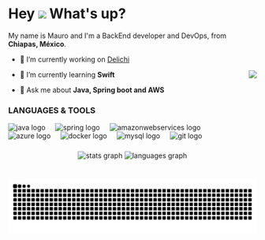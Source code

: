 <h1> Hey <img src="https://emojis.slackmojis.com/emojis/images/1577305505/7373/hand_wave.gif?1577305505" width="50" /> What's up?</h1>

<p> My name is Mauro and I'm a BackEnd developer and DevOps, from <b>Chiapas, México</b>. </p>


- 🔭 I’m currently working on [Delichi](https://github.com/Alexpm27/delichibackend) 

- 🌱 I’m currently learning **Swift**  <img align="right" height="150" src="https://media4.giphy.com/media/v1.Y2lkPTc5MGI3NjExZmxvdjNlYnBxcmgxdXEycGgxZ2JxN2p1ZmFmb2I2NnNhejEzNWkzNyZlcD12MV9pbnRlcm5hbF9naWZfYnlfaWQmY3Q9Zw/JqmupuTVZYaQX5s094/giphy.gif"  />


- 💬 Ask me about **Java, Spring boot and AWS**


<h3 align="left">LANGUAGES & TOOLS</h3>

<div align="left">
  <img src="https://skillicons.dev/icons?i=java" height="40" alt="java logo"  />
  <img width="12" />
  <img src="https://skillicons.dev/icons?i=spring" height="40" alt="spring logo"  />
  <img width="12" />
  <img src="https://skillicons.dev/icons?i=aws" height="40" alt="amazonwebservices logo"  />
  <img width="12" />
  <img src="https://skillicons.dev/icons?i=azure" height="40" alt="azure logo"  />
  <img width="12" />
  <img src="https://skillicons.dev/icons?i=docker" height="40" alt="docker logo"  />
  <img width="12" />
  <img src="https://skillicons.dev/icons?i=mysql" height="40" alt="mysql logo"  />
  <img width="12" />
  <img src="https://skillicons.dev/icons?i=git" height="40" alt="git logo"  />
</div>


###

<div align="center">
  <img src="https://github-readme-stats.vercel.app/api?username=Alexpm27&hide_title=false&hide_rank=false&show_icons=true&include_all_commits=true&count_private=true&disable_animations=false&theme=nord&locale=en&hide_border=false" height="150" alt="stats graph"  />
  <img src="https://github-readme-stats.vercel.app/api/top-langs?username=Alexpm27&locale=en&hide_title=false&layout=compact&card_width=320&langs_count=5&theme=nord&hide_border=false" height="150" alt="languages graph"  />
</div>

###


<br clear="both">

<img src="https://github.com/GuillaumeFalourd/GuillaumeFalourd/blob/output/github-contribution-grid-snake.svg" alt="Snake animation" />

###
